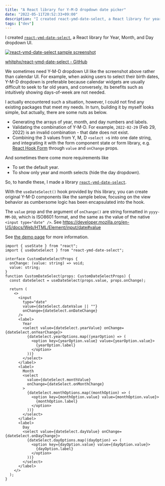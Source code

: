 ```yaml
---
title: "A React library for Y-M-D dropdown date picker"
date: "2022-05-11T20:52:33+09:00"
description: "I created react-ymd-date-select, a React library for year, month, and day dropdown selectors."
tags: ["dev"]
---
```


I created [`react-ymd-date-select`](https://whitphx.github.io/react-ymd-date-select/), a React library for Year, Month, and Day dropdown UI.

[![react-ymd-date-select sample screenshot](https://raw.githubusercontent.com/whitphx/react-ymd-date-select/main/docs/img/samplepic.png)](https://whitphx.github.io/react-ymd-date-select/)

[whitphx/react-ymd-date-select - GitHub](https://github.com/whitphx/react-ymd-date-select)

We sometimes need Y-M-D dropdown UI like the screenshot above rather than calendar UI.
For example, when asking users to select their birth dates, Y-M-D dropdown is preferable because calendar widgets are usually difficult to seek to far old years, and conversely, its benefits such as intuitively showing days-of-week are not needed.

I actually encountered such a situation, however, I could not find any existing packages that meet my needs.
In turn, building it by myself looks simple, but actually, there are some nuts as below.

- Generating the arrays of year, month, and day numbers and labels.
- Validating the combination of Y-M-D. For example, `2022-02-29` (Feb 29, 2022) is an invalid combination - that date does not exist.
- Combining the 3 values from Y, M, D `<select >`s into one date string, and integrating it with the form component state or form library, e.g. [React Hook Form](https://react-hook-form.com/) through `value` and `onChange` props.

And sometimes there come more requirements like

- To set the default year.
- To show only year and month selects (hide the day dropdown).

So, to handle these, I made a library [`react-ymd-date-select`](https://whitphx.github.io/react-ymd-date-select/).

With the `useDateSelect()` hook provided by this library, you can create original Y-M-D components like the sample below, focusing on the view behavior as cumbersome logic has been encapsulated into the hook.

The `value` prop and the argument of `onChange()` are string formatted in `yyyy-MM-DD`, which is ISO8601 format, and the same as the value of the native `<input type="date" />`. See https://developer.mozilla.org/en-US/docs/Web/HTML/Element/input/date#value

See [the demo page](https://whitphx.github.io/react-ymd-date-select/) for more information.

```tsx
import { useState } from "react";
import { useDateSelect } from "react-ymd-date-select";

interface CustomDateSelectProps {
  onChange: (value: string) => void;
  value: string;
}
function CustomDateSelect(props: CustomDateSelectProps) {
  const dateSelect = useDateSelect(props.value, props.onChange);

  return (
    <>
      <input
        type="date"
        value={dateSelect.dateValue || ""}
        onChange={dateSelect.onDateChange}
      />
      <label>
        Year
        <select value={dateSelect.yearValue} onChange={dateSelect.onYearChange}>
          {dateSelect.yearOptions.map((yearOption) => (
            <option key={yearOption.value} value={yearOption.value}>
              {yearOption.label}
            </option>
          ))}
        </select>
      </label>
      <label>
        Month
        <select
          value={dateSelect.monthValue}
          onChange={dateSelect.onMonthChange}
        >
          {dateSelect.monthOptions.map((monthOption) => (
            <option key={monthOption.value} value={monthOption.value}>
              {monthOption.label}
            </option>
          ))}
        </select>
      </label>
      <label>
        Day
        <select value={dateSelect.dayValue} onChange={dateSelect.onDayChange}>
          {dateSelect.dayOptions.map((dayOption) => (
            <option key={dayOption.value} value={dayOption.value}>
              {dayOption.label}
            </option>
          ))}
        </select>
      </label>
    </>
  );
}
```
